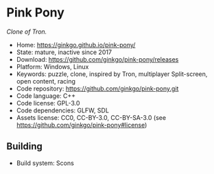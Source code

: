 # Pink Pony

_Clone of Tron._

- Home: https://ginkgo.github.io/pink-pony/
- State: mature, inactive since 2017
- Download: https://github.com/ginkgo/pink-pony/releases
- Platform: Windows, Linux
- Keywords: puzzle, clone, inspired by Tron, multiplayer Split-screen, open content, racing
- Code repository: https://github.com/ginkgo/pink-pony.git
- Code language: C++
- Code license: GPL-3.0
- Code dependencies: GLFW, SDL
- Assets license: CC0, CC-BY-3.0, CC-BY-SA-3.0 (see https://github.com/ginkgo/pink-pony#license)

## Building

- Build system: Scons